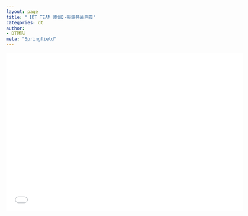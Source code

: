 ```yaml
---
layout: page
title: "【DT TEAM 原创】·揭露共匪病毒"
categories: dt
author:
- DT团队
meta: "Springfield"
---
```


<center>
<iframe width="640" height="430" src="../../../../video/dt/CCP_YOU_LIED.mp4" frameborder="0" allow="accelerometer; autoplay; encrypted-media; gyroscope; picture-in-picture" allowfullscreen></iframe>
</center>
